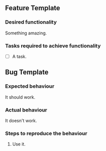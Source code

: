 ## Feature Template

### Desired functionality

Something amazing.

### Tasks required to achieve functionality

- [ ] A task.

## Bug Template

### Expected behaviour

It should work.

### Actual behaviour

It doesn't work.

### Steps to reproduce the behaviour

1. Use it.
